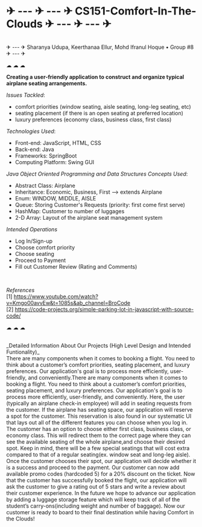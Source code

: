 # ✈ --- ✈ --- ✈ CS151-Comfort-In-The-Clouds ✈ --- ✈ --- ✈ 

<br />
 ✈ --- ✈ Sharanya Udupa, Keerthanaa Ellur, Mohd Ifranul Hoque • Group #8  ✈ --- ✈ 
           
              
☁ ☁ ☁
         

**Creating a user-friendly application to construct and organize typical airplane seating arrangements.**

_Issues Tackled_:
* comfort priorities (window seating, aisle seating, long-leg seating, etc)
* seating placement (if there is an open seating at preferred location)
* luxury preferences (economy class, business class, first class)

_Technologies Used_:
* Front-end: JavaScript, HTML, CSS
* Back-end: Java
* Frameworks: SpringBoot
* Computing Platform: Swing GUI

_Java Object Oriented Programming and Data Structures Concepts Used_:
* Abstract Class: Airplane
* Inheritance: Economic, Business, First --> extends Airplane
* Enum: WINDOW, MIDDLE, AISLE
* Queue: Storing Customer's Requests (priority: first come first serve)
* HashMap: Customer to number of luggages
* 2-D Array: Layout of the airplane seat management system

_Intended Operations_
* Log In/Sign-up
* Choose comfort priority
* Choose seating
* Proceed to Payment
* Fill out Customer Review (Rating and Comments)

<br/>

_References_
<br />
[1] https://www.youtube.com/watch?v=Kmgo00avvEw&t=1085s&ab_channel=BroCode
<br />
[2] https://code-projects.org/simple-parking-lot-in-javascript-with-source-code/


☁ ☁ ☁
                         
<br />
_Detailed Information About Our Projects (High Level Design and Intended Funtionality)_
</br>
There are many components when it comes to booking a flight. You need to think about a customer’s comfort priorities, seating placement, and luxury preferences. Our application's goal is to process more efficiently, user-friendly, and conveniently.There are many components when it comes to booking a flight. You need to think about a customer’s comfort priorities, seating placement, and luxury preferences. Our application's goal is to process more efficiently, user-friendly, and conveniently. Here, the user (typically an airplane check-in employee) will add in seating requests from the customer. If the airplane has seating space, our application will reserve a spot for the customer. This reservation is also found in our systematic UI that lays out all of the different features you can choose when you log in. The customer has an option to choose either first class, business class, or economy class. This will redirect them to the correct page where they can see the available seating of the whole airplane,and choose their desired spot. Keep in mind, there will be a few special seatings that will cost extra compared to that of a regular seating(ex. window seat and long-leg aisle). Once the customer chooses their spot, our application will decide whether it is a success and proceed to the payment. Our customer can now add available promo codes (hardcoded 5) for a 20% discount on the ticket. Now that the customer has successfully booked the flight, our application will ask the customer to give a rating out of 5 stars and write a review about their customer experience.  In the future we hope to advance our application by adding a luggage storage feature which will keep track of all of the student’s carry-ons(including weight and number of baggage). Now our customer is ready to board to their final destination while having Comfort in the Clouds!
